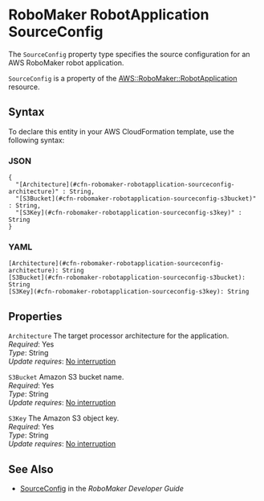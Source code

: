 # RoboMaker RobotApplication SourceConfig<a name="aws-properties-robomaker-robotapplication-sourceconfig"></a>

<a name="aws-properties-robomaker-robotapplication-sourceconfig-description"></a>The `SourceConfig` property type specifies the source configuration for an AWS RoboMaker robot application\.

<a name="aws-properties-robomaker-robotapplication-sourceconfig-inheritance"></a> `SourceConfig` is a property of the [AWS::RoboMaker::RobotApplication](aws-resource-robomaker-robotapplication.md) resource\.

## Syntax<a name="aws-properties-robomaker-robotapplication-sourceconfig-syntax"></a>

To declare this entity in your AWS CloudFormation template, use the following syntax:

### JSON<a name="aws-properties-robomaker-robotapplication-sourceconfig-syntax.json"></a>

```
{
  "[Architecture](#cfn-robomaker-robotapplication-sourceconfig-architecture)" : String,
  "[S3Bucket](#cfn-robomaker-robotapplication-sourceconfig-s3bucket)" : String,
  "[S3Key](#cfn-robomaker-robotapplication-sourceconfig-s3key)" : String
}
```

### YAML<a name="aws-properties-robomaker-robotapplication-sourceconfig-syntax.yaml"></a>

```
[Architecture](#cfn-robomaker-robotapplication-sourceconfig-architecture): String
[S3Bucket](#cfn-robomaker-robotapplication-sourceconfig-s3bucket): String
[S3Key](#cfn-robomaker-robotapplication-sourceconfig-s3key): String
```

## Properties<a name="aws-properties-robomaker-robotapplication-sourceconfig-properties"></a>

`Architecture`  <a name="cfn-robomaker-robotapplication-sourceconfig-architecture"></a>
The target processor architecture for the application\.  
 *Required*: Yes  
 *Type*: String  
 *Update requires*: [No interruption](using-cfn-updating-stacks-update-behaviors.md#update-no-interrupt) 

`S3Bucket`  <a name="cfn-robomaker-robotapplication-sourceconfig-s3bucket"></a>
Amazon S3 bucket name\.  
 *Required*: Yes  
 *Type*: String  
 *Update requires*: [No interruption](using-cfn-updating-stacks-update-behaviors.md#update-no-interrupt) 

`S3Key`  <a name="cfn-robomaker-robotapplication-sourceconfig-s3key"></a>
The Amazon S3 object key\.  
 *Required*: Yes  
 *Type*: String  
 *Update requires*: [No interruption](using-cfn-updating-stacks-update-behaviors.md#update-no-interrupt) 

## See Also<a name="aws-properties-robomaker-robotapplication-sourceconfig-seealso"></a>
+ [SourceConfig](https://docs.aws.amazon.com/robomaker/latest/dg/API_SourceConfig) in the *RoboMaker Developer Guide*